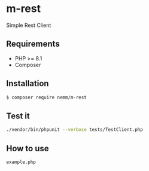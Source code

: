 # m-rest
Simple Rest Client

## Requirements

* PHP >= 8.1
* Composer 

## Installation

```bash
$ composer require nemm/m-rest
```

## Test it

```bash
./vendor/bin/phpunit --verbose tests/TestClient.php
```

## How to use
```bash
example.php
```